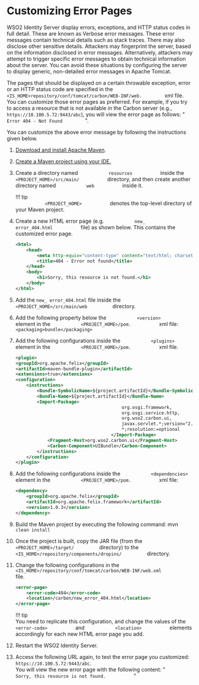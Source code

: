 # Customizing Error Pages

WSO2 Identity Server display errors, exceptions, and HTTP status codes in
full detail. These are known as Verbose error messages. These error
messages contain technical details such as stack traces. There may also
disclose other sensitive details. Attackers may fingerprint the server,
based on the information disclosed in error messages. Alternatively,
attackers may attempt to trigger specific error messages to obtain
technical information about the server. You can avoid these situations
by configuring the server to display generic, non-detailed error
messages in Apache Tomcat.

The pages that should be displayed on a
certain throwable exception, error or an HTTP status code are specified
in the
`          <IS_HOME>repository/conf/tomcat/carbon/WEB-INF/web.         `
xml file. You can customize those error pages as preferred. For example,
if you try to access a resource that is not available in the Carbon
server (e.g., `https://10.100.5.72:9443/abc`), you will view the error
page as follows: " `          Error 404 - Not Found         ` ".

You can customize the above error message by following the instructions
given below.

1.  [Download and install Apache
    Maven](https://maven.apache.org/install.html).

2.  [Create a Maven project using your
    IDE.](https://maven.apache.org/guides/getting-started/index.html#How_do_I_make_my_first_Maven_project)

3.  Create a directory named `            resources           ` inside
    the `            <PROJECT_HOME>/src/main/           ` directory, and
    then create another directory named `            web           `
    inside it.

    !!! tip    
        `            <PROJECT_HOME>           ` denotes the top-level
        directory of your Maven project.
    

4.  Create a new HTML error page (e.g. `            new_           `
    `            error_404.html           ` file) as shown below. This
    contains the customized error page.

    ``` xml
    <html>
        <head>
            <meta http-equiv="content-type" content="text/html; charset=ISO-8859-1">
            <title>404 - Error not found</title>
        </head>
        <body>
            <h1>Sorry, this resource is not found.</h1>
        </body>
    </html>
    ```

5.  Add the `new_ error_404.html` file inside the
    `           <PROJECT_HOME>/src/main/web          ` directory.
6.  Add the following property below the
    `            <version>           ` element in the
    `            <PROJECT_HOME>/pom.           ` xml file:
    `            <packaging>bundle</packaging>           `

7.  Add the following configurations inside the
    `            <plugins>           ` element in the
    `            <PROJECT_HOME>/pom.           ` xml file.

    ``` xml
    <plugin>
    <groupId>org.apache.felix</groupId>
    <artifactId>maven-bundle-plugin</artifactId>
    <extensions>true</extensions>
    <configuration>
        <instructions>
            <Bundle-SymbolicName>${project.artifactId}</Bundle-SymbolicName>
            <Bundle-Name>${project.artifactId}</Bundle-Name>
            <Import-Package>
                                            org.osgi.framework,
                                            org.osgi.service.http,
                                            org.wso2.carbon.ui,
                                            javax.servlet.*;version="2.4.0",
                                            *;resolution:=optional
                                        </Import-Package>
                <Fragment-Host>org.wso2.carbon.ui</Fragment-Host>
                <Carbon-Component>UIBundle</Carbon-Component>
            </instructions>
        </configuration>
    </plugin>
    ```

8.  Add the following configurations inside the
    `            <dependencies>           ` element in the
    `            <PROJECT_HOME>/pom.           ` xml file:

    ``` xml
    <dependency>
        <groupId>org.apache.felix</groupId>
        <artifactId>org.apache.felix.framework</artifactId>
        <version>1.0.3</version>
    </dependency>
    ```

9.  Build the Maven project by executing the following command: mvn
    `            clean install           `

10. Once the project is built, copy the JAR file (from the
    `           <PROJECT_HOME>/target/          ` directory) to the
    `           <IS_HOME>/repository/components/dropins/          `
    directory.
11. Change the following configurations in the
    `            <IS_HOME>/repository/conf/tomcat/carbon/WEB-INF/web.xml           `
    file.

    ``` xml
    <error-page>
        <error-code>404</error-code>
        <location>/carbon/new_error_404.html</location>
    </error-page>
    ```

    !!! tip    
        You need to replicate this configuration, and change the values of
        the `            <error-code>           ` and
        `            <location>           ` elements accordingly for each
        new HTML error page you add.
    

12. Restart the WSO2 Identity Server.
13. Access the following URL again, to test the error page you
    customized: `https://10.100.5.72:9443/abc`.  
    You will view the new error page with the following content: "
    `            Sorry, this resource is not found.           ` "
